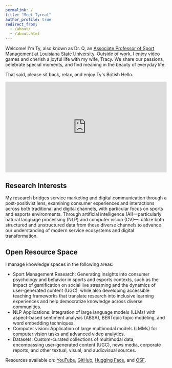 ```yaml
---
permalink: /
title: "Meet Tyreal"
author_profile: true
redirect_from: 
  - /about/
  - /about.html
---
```

Welcome! I'm Ty, also known as Dr. Q, an [Associate Professor of Sport Management at Louisiana State University](https://www.lsu.edu/chse/kinesiology/faculty_listing/qian.php). Outside of work, I enjoy video games and cherish a joyful life with my wife, Tracy. We share our passions, celebrate special moments, and find meaning in the beauty of everyday life.

That said, please sit back, relax, and enjoy Ty's British Hello.
<iframe src="https://www.youtube.com/embed/mOD8zePuPW0" 
    style="display: block; width: 100%; aspect-ratio: 16/9; margin-bottom: 2em;"
    frameborder="0" 
    allow="accelerometer; autoplay; clipboard-write; encrypted-media; gyroscope; picture-in-picture" 
    allowfullscreen>
</iframe>

## Research Interests

My research bridges service marketing and digital communication through a post-positivist lens, examining consumer experiences and interactions across both traditional and digital channels, with particular focus on sports and esports environments. Through artificial intelligence (AI)—particularly natural language processing (NLP) and computer vision (CV)—I utilize both structured and unstructured data from these diverse channels to advance our understanding of modern service ecosystems and digital transformation.

## Open Resource Space

I manage knowledge spaces in the following areas:

- Sport Management Research: Generating insights into consumer psychology and behavior in sports and esports contexts, such as the impact of gamification on social live streaming and the dynamics of user-generated content (UGC), while also developing accessible teaching frameworks that translate research into inclusive learning experiences and help democratize knowledge across diverse communities.
- NLP Applications: Integration of large language models (LLMs) with aspect-based sentiment analysis (ABSA), BERTopic topic modeling, and word embedding techniques.
- Computer vision: Application of large multimodal models (LMMs) for computer vision tasks and advanced video analytics.
- Datasets: Custom-curated collections of multimodal data, encompassing user-generated content (UGC), news media, corporate reports, and other textual, visual, and audiovisual sources.

Resources available on: [YouTube](https://youtube.com/@tyrealq?si=nAMjGEzRCEXQ7SBt), [GitHub](https://github.com/TyrealQ), [Hugging Face](https://huggingface.co/tyrealqian), and [OSF](https://osf.io/dx8bc/).

